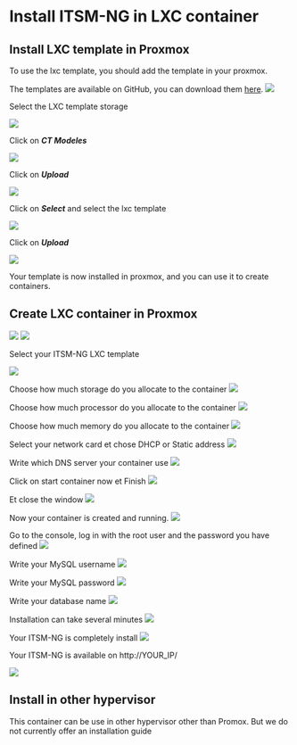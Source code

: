 # Install ITSM-NG in LXC container

## Install LXC template in Proxmox

To use the lxc template, you should add the template in your proxmox.


The templates are available on GitHub, you can download them [here](https://github.com/itsmng/itsm-lxc/releases).
![](img/lxc/step1.png)

Select the LXC template storage

![](img/lxc/step2.png)

Click on ***CT Modeles***

![](img/lxc/step3.png)

Click on ***Upload***

![](img/lxc/step4.png)

Click on ***Select*** and select the lxc template

![](img/lxc/step5.png)

Click on ***Upload***

![](img/lxc/step6.png)

Your template is now installed in proxmox, and you can use it to create containers.

## Create LXC container in Proxmox

![](img/lxc/step7.png)
![](img/lxc/step8.png)


Select your ITSM-NG LXC template 

![](img/lxc/step9.png)


Choose how much storage do you allocate to the container
![](img/lxc/step10.png)

Choose how much processor do you allocate to the container
![](img/lxc/step11.png)

Choose how much memory do you allocate to the container
![](img/lxc/step12.png)

Select your network card et chose DHCP or Static address
![](img/lxc/step13.png)

Write which DNS server your container use
![](img/lxc/step14.png)

Click on start container now et Finish
![](img/lxc/step15.png)

Et close the window
![](img/lxc/step16.png)

Now your container is created and running.
![](img/lxc/step17.png)

Go to the console, log in with the root user and the password you have defined
![](img/lxc/step18.png)

Write your MySQL username
![](img/lxc/step19.png)

Write your MySQL password
![](img/lxc/step20.png)

Write your database name
![](img/lxc/step21.png)

Installation can take several minutes
![](img/lxc/step22.png)

Your ITSM-NG is completely install
![](img/lxc/step23.png)

Your ITSM-NG is available on http://YOUR_IP/

![](img/lxc/step24.png)

## Install in other hypervisor
This container can be use in other hypervisor other than Promox. But we do not currently offer an installation guide